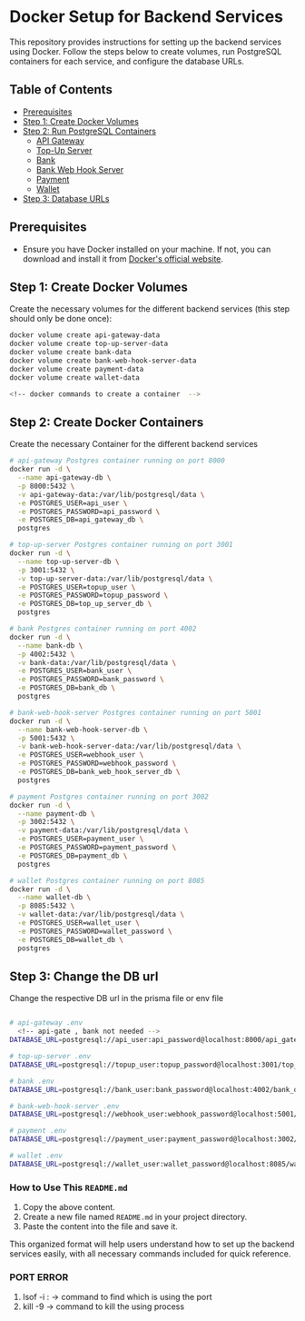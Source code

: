 # Docker Setup for Backend Services

This repository provides instructions for setting up the backend services using Docker. Follow the steps below to create volumes, run PostgreSQL containers for each service, and configure the database URLs.

## Table of Contents
- [Prerequisites](#prerequisites)
- [Step 1: Create Docker Volumes](#step-1-create-docker-volumes)
- [Step 2: Run PostgreSQL Containers](#step-2-run-postgresql-containers)
  - [API Gateway](#1-api-gateway)
  - [Top-Up Server](#2-top-up-server)
  - [Bank](#3-bank)
  - [Bank Web Hook Server](#4-bank-web-hook-server)
  - [Payment](#5-payment)
  - [Wallet](#6-wallet)
- [Step 3: Database URLs](#step-3-database-urls)

## Prerequisites

- Ensure you have Docker installed on your machine. If not, you can download and install it from [Docker's official website](https://www.docker.com/products/docker-desktop).

## Step 1: Create Docker Volumes

Create the necessary volumes for the different backend services (this step should only be done once):

```bash
docker volume create api-gateway-data
docker volume create top-up-server-data
docker volume create bank-data
docker volume create bank-web-hook-server-data
docker volume create payment-data
docker volume create wallet-data

<!-- docker commands to create a container  -->

```

## Step 2: Create Docker Containers
Create the necessary Container for the different backend services
```bash
# api-gateway Postgres container running on port 8000
docker run -d \
  --name api-gateway-db \
  -p 8000:5432 \
  -v api-gateway-data:/var/lib/postgresql/data \
  -e POSTGRES_USER=api_user \
  -e POSTGRES_PASSWORD=api_password \
  -e POSTGRES_DB=api_gateway_db \
  postgres

# top-up-server Postgres container running on port 3001
docker run -d \
  --name top-up-server-db \
  -p 3001:5432 \
  -v top-up-server-data:/var/lib/postgresql/data \
  -e POSTGRES_USER=topup_user \
  -e POSTGRES_PASSWORD=topup_password \
  -e POSTGRES_DB=top_up_server_db \
  postgres

# bank Postgres container running on port 4002
docker run -d \
  --name bank-db \
  -p 4002:5432 \
  -v bank-data:/var/lib/postgresql/data \
  -e POSTGRES_USER=bank_user \
  -e POSTGRES_PASSWORD=bank_password \
  -e POSTGRES_DB=bank_db \
  postgres

# bank-web-hook-server Postgres container running on port 5001
docker run -d \
  --name bank-web-hook-server-db \
  -p 5001:5432 \
  -v bank-web-hook-server-data:/var/lib/postgresql/data \
  -e POSTGRES_USER=webhook_user \
  -e POSTGRES_PASSWORD=webhook_password \
  -e POSTGRES_DB=bank_web_hook_server_db \
  postgres

# payment Postgres container running on port 3002
docker run -d \
  --name payment-db \
  -p 3002:5432 \
  -v payment-data:/var/lib/postgresql/data \
  -e POSTGRES_USER=payment_user \
  -e POSTGRES_PASSWORD=payment_password \
  -e POSTGRES_DB=payment_db \
  postgres

# wallet Postgres container running on port 8085
docker run -d \
  --name wallet-db \
  -p 8085:5432 \
  -v wallet-data:/var/lib/postgresql/data \
  -e POSTGRES_USER=wallet_user \
  -e POSTGRES_PASSWORD=wallet_password \
  -e POSTGRES_DB=wallet_db \
  postgres

```

## Step 3: Change the DB url

Change the respective DB url in the prisma file or env file
```bash

# api-gateway .env
  <!-- api-gate , bank not needed -->
DATABASE_URL=postgresql://api_user:api_password@localhost:8000/api_gateway_db 

# top-up-server .env
DATABASE_URL=postgresql://topup_user:topup_password@localhost:3001/top_up_server_db

# bank .env
DATABASE_URL=postgresql://bank_user:bank_password@localhost:4002/bank_db

# bank-web-hook-server .env
DATABASE_URL=postgresql://webhook_user:webhook_password@localhost:5001/bank_web_hook_server_db

# payment .env
DATABASE_URL=postgresql://payment_user:payment_password@localhost:3002/payment_db

# wallet .env
DATABASE_URL=postgresql://wallet_user:wallet_password@localhost:8085/wallet_db
```
### How to Use This `README.md`
1. Copy the above content.
2. Create a new file named `README.md` in your project directory.
3. Paste the content into the file and save it.

This organized format will help users understand how to set up the backend services easily, with all necessary commands included for quick reference.

### PORT ERROR 
1. lsof -i :<port> -> command to find which is using the port 
2. kill -9 <PID>   -> command to kill the using process 